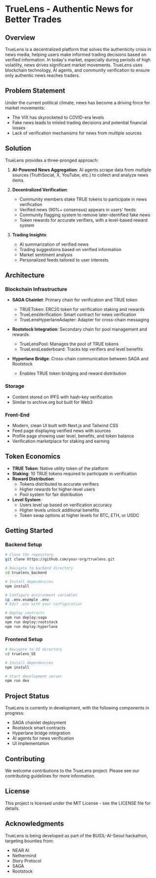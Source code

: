 # TrueLens - Authentic News for Better Trades

## Overview

TrueLens is a decentralized platform that solves the authenticity crisis in news media, helping users make informed trading decisions based on verified information. In today's market, especially during periods of high volatility, news drives significant market movements. TrueLens uses blockchain technology, AI agents, and community verification to ensure only authentic news reaches traders.

## Problem Statement

Under the current political climate, news has become a driving force for market movements:
- The VIX has skyrocketed to COVID-era levels
- Fake news leads to misled trading decisions and potential financial losses
- Lack of verification mechanisms for news from multiple sources

## Solution

TrueLens provides a three-pronged approach:

1. **AI-Powered News Aggregation**: AI agents scrape data from multiple sources (TruthSocial, X, YouTube, etc.) to collect and analyze news items.

2. **Decentralized Verification**: 
   - Community members stake TRUE tokens to participate in news verification
   - Verified news (90%+ consensus) appears in users' feeds
   - Community flagging system to remove later-identified fake news
   - Token rewards for accurate verifiers, with a level-based reward system

3. **Trading Insights**:
   - AI summarization of verified news
   - Trading suggestions based on verified information
   - Market sentiment analysis
   - Personalized feeds tailored to user interests

## Architecture

### Blockchain Infrastructure

- **SAGA Chainlet**: Primary chain for verification and TRUE token
  - TRUEToken: ERC20 token for verification staking and rewards
  - TrueLensVerification: Smart contract for news verification
  - TrueLensHyperlaneAdapter: Adapter for cross-chain messaging

- **Rootstock Integration**: Secondary chain for pool management and rewards
  - TrueLensPool: Manages the pool of TRUE tokens
  - TrueLensLeaderboard: Tracks top verifiers and level benefits

- **Hyperlane Bridge**: Cross-chain communication between SAGA and Rootstock
  - Enables TRUE token bridging and reward distribution

### Storage

- Content stored on IPFS with hash-key verification
- Similar to archive.org but built for Web3

### Front-End

- Modern, clean UI built with Next.js and Tailwind CSS
- Feed page displaying verified news with sources
- Profile page showing user level, benefits, and token balance
- Verification marketplace for staking and earning

## Token Economics

- **TRUE Token**: Native utility token of the platform
- **Staking**: 10 TRUE tokens required to participate in verification
- **Reward Distribution**:
  - Tokens distributed to accurate verifiers
  - Higher rewards for higher-level users
  - Pool system for fair distribution
- **Level System**:
  - Users level up based on verification accuracy
  - Higher levels unlock additional benefits
  - Token swap options at higher levels for BTC, ETH, or USDC

## Getting Started

### Backend Setup
```bash
# Clone the repository
git clone https://github.com/your-org/truelens.git

# Navigate to backend directory
cd truelens_backend

# Install dependencies
npm install

# Configure environment variables
cp .env.example .env
# Edit .env with your configuration

# Deploy contracts
npm run deploy:saga
npm run deploy:rootstock
npm run deploy:hyperlane
```

### Frontend Setup
```bash
# Navigate to UI directory
cd truelens_UI

# Install dependencies
npm install

# Start development server
npm run dev
```

## Project Status

TrueLens is currently in development, with the following components in progress:
- SAGA chainlet deployment
- Rootstock smart contracts
- Hyperlane bridge integration
- AI agents for news verification
- UI implementation

## Contributing

We welcome contributions to the TrueLens project. Please see our contributing guidelines for more information.

## License

This project is licensed under the MIT License - see the LICENSE file for details.

## Acknowledgments

TrueLens is being developed as part of the BUIDL-AI-Seoul hackathon, targeting bounties from:
- NEAR AI
- Nethermind
- Story Protocol
- SAGA
- Rootstock